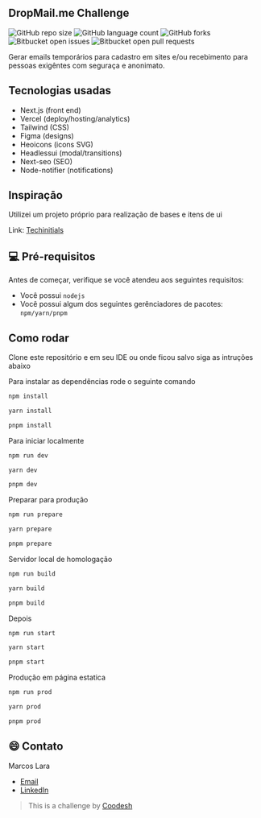 ## DropMail.me Challenge

![GitHub repo size](https://img.shields.io/github/repo-size/marcoslara1/dropmail-coodesh?style=for-the-badge)
![GitHub language count](https://img.shields.io/github/languages/count/marcoslara1/dropmail-coodesh?style=for-the-badge)
![GitHub forks](https://img.shields.io/github/forks/marcoslara1/dropmail-coodesh?style=for-the-badge)
![Bitbucket open issues](https://img.shields.io/bitbucket/issues/marcoslara1/dropmail-coodesh?style=for-the-badge)
![Bitbucket open pull requests](https://img.shields.io/bitbucket/pr-raw/marcoslara1/dropmail-coodesh?style=for-the-badge)

Gerar emails temporários para cadastro em sites e/ou recebimento para pessoas exigêntes com seguraça e anonimato.

## Tecnologias usadas

- Next.js (front end)
- Vercel (deploy/hosting/analytics)
- Tailwind (CSS)
- Figma (designs)
- Heoicons (icons SVG)
- Headlessui (modal/transitions)
- Next-seo (SEO)
- Node-notifier (notifications)

## Inspiraçāo

Utilizei um projeto próprio para realização de bases e itens de ui

Link: [Techinitials](https://techinitials.dbug.me)

## 💻 Pré-requisitos

Antes de começar, verifique se você atendeu aos seguintes requisitos:

- Você possui `nodejs`
- Você possui algum dos seguintes gerênciadores de pacotes: `npm/yarn/pnpm`

## Como rodar

Clone este repositório e em seu IDE ou onde ficou salvo siga as intruções abaixo

Para instalar as dependências rode o seguinte comando

```bash
npm install
```

```bash
yarn install
```

```bash
pnpm install
```

Para iniciar localmente

```bash
npm run dev
```

```bash
yarn dev
```

```bash
pnpm dev
```

Preparar para produção

```bash
npm run prepare
```

```bash
yarn prepare
```

```bash
pnpm prepare
```

Servidor local de homologação

```bash
npm run build
```

```bash
yarn build
```

```bash
pnpm build
```

Depois

```bash
npm run start
```

```bash
yarn start
```

```bash
pnpm start
```

Produção em página estatica

```bash
npm run prod
```

```bash
yarn prod
```

```bash
pnpm prod
```

## 😄 Contato

Marcos Lara

- [Email](marcos.lara1@icloud.com)
- [LinkedIn](https://www.linkedin.com/in/marcos-lara-933303168/)

> This is a challenge by [Coodesh](http://localhost:3000)
